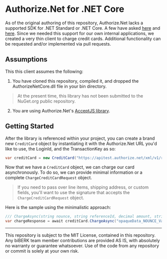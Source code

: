 # Authorize.Net for .NET Core
As of the original authoring of this repository, Authorize.Net lacks a supported SDK for .NET Standard or .NET Core. A few have asked [here](https://github.com/AuthorizeNet/sdk-dotnet/issues/162) and [here](https://github.com/AuthorizeNet/sdk-dotnet/issues/196). Since we needed this support for our own internal applications, we created a very thin client to charge credit cards. Additional functionality can be requested and/or implemented via pull requests.

## Assumptions
This this client assumes the following:

1. You have cloned this repository, compiled it, and dropped the AuthorizeNetCore.dll file in your bin directory.
> At the present time, this library has not been submitted to the NuGet.org public repository.
2. You are using Authorize.Net's [AcceptJS library](https://developer.authorize.net/api/reference/features/acceptjs.html).

## Getting Started
After the library is referenced within your project, you can create a brand new `CreditCard` object by instantiating it with the Authorize.Net URL you'd like to use, the LoginId, and the TransactionKey as so:

```csharp
var creditCard = new CreditCard("https://apitest.authorize.net/xml/v1/request.api", "LOGIN_ID", "TRANSACTION_KEY");
```

Now that we have a `CreditCard` object, we can charge our card asynchronously. To do so, we can provide minimal information or a complete `ChargeCreditCardRequest` object.

> If you need to pass over line items, shipping address, or custom fields, you'll want to use the signature that accepts the `ChargeCreditCardRequest` object.

Here is the sample using the minimalistic approach:

```csharp
/// ChargeAsync(string nounce, string referenceId, decimal amount, string customerId, string customerIpAddress)
var chargeResponse = await creditCard.ChargeAsync("opaqueData_NOUNCE_Value", "YOUR_REFERENCE_ID", 99.95, "CUSTOMER_ID", "192.168.1.1")
```


<hr/>
This repository is subject to the MIT License, contained in this repository. Any biBERK team member contributions are provided AS IS, with absolutely no warranty or guarantee whatsoever. Use of the code from any repository or commit is solely at your own risk.
